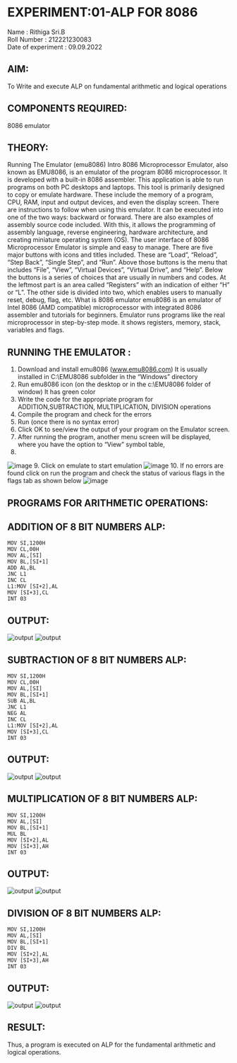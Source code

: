# EXPERIMENT:01-ALP FOR 8086
Name : Rithiga Sri.B  
Roll Number : 212221230083  
Date of experiment : 09.09.2022  
## AIM: 
To Write and execute ALP on fundamental arithmetic and logical operations
## COMPONENTS REQUIRED: 
8086  emulator 
## THEORY: 
Running The Emulator (emu8086) Intro 8086 Microprocessor Emulator, also known as EMU8086, is an emulator of the program 8086 microprocessor. It is developed with a built-in 8086 assembler. This application is able to run programs on both PC desktops and laptops. This tool is primarily designed to copy or emulate hardware. These include the memory of a program, CPU, RAM, input and output devices, and even the display screen. There are instructions to follow when using this emulator. It can be executed into one of the two ways: backward or forward. There are also examples of assembly source code included. With this, it allows the programming of assembly language, reverse engineering, hardware architecture, and creating miniature operating system (OS). The user interface of 8086 Microprocessor Emulator is simple and easy to manage. There are five major buttons with icons and titles included. These are “Load”, “Reload”, “Step Back”, “Single Step”, and “Run”. Above those buttons is the menu that includes “File”, “View”, “Virtual Devices”, “Virtual Drive”, and “Help”. Below the buttons is a series of choices that are usually in numbers and codes. At the leftmost part is an area called “Registers” with an indication of either “H” or “L”. The other side is divided into two, which enables users to manually reset, debug, flag, etc. What is 8086 emulator emu8086 is an emulator of Intel 8086 (AMD compatible) microprocessor with integrated 8086 assembler and tutorials for beginners. Emulator runs programs like the real microprocessor in step-by-step mode. it shows registers, memory, stack, variables and flags.


## RUNNING THE EMULATOR :
1.	Download and install emu8086 (www.emu8086.com) It is usually installed in C:\EMU8086 subfolder in the “Windows” directory
2.	Run  emu8086 icon (on the desktop or in the c:\EMU8086 folder of window) It has green color 
3. Write the code for the appropriate program for ADDITION,SUBTRACTION, MULTIPLICATION,  DIVISION operations 
4.	Compile the program and check for the errors 
5. Run (once there is no syntax error) 
6.	Click OK to see/view the output of your program on the Emulator screen. 
7.	After running the program, another menu screen will be displayed, where you have the option to “View” symbol table,
8. 
![image](https://user-images.githubusercontent.com/36288975/189273263-d65baae9-4b8f-4723-afb3-c0ffa4052b04.png)
9.	Click on emulate to start emulation 
![image](https://user-images.githubusercontent.com/36288975/189273273-9bb36ec1-e2e8-4892-8d35-37707332bfdc.png)
10.	If no errors are found click on run the program and check the status of various flags in the flags tab as shown below 
![image](https://user-images.githubusercontent.com/36288975/189273277-113a2a33-4a40-4ff8-95a5-ecd3a1f504fe.png)
  


## PROGRAMS FOR ARITHMETIC OPERATIONS:

## ADDITION OF 8 BIT NUMBERS ALP:
```
MOV SI,1200H
MOV CL,00H 
MOV AL,[SI]
MOV BL,[SI+1]
ADD AL,BL
JNC L1
INC CL
L1:MOV [SI+2],AL
MOV [SI+3],CL
INT 03
```
## OUTPUT:
![output](./add1.png)
![output](./add2.png)
 
## SUBTRACTION OF 8 BIT NUMBERS ALP:
 ```
MOV SI,1200H
MOV CL,00H 
MOV AL,[SI]
MOV BL,[SI+1]
SUB AL,BL
JNC L1 
NEG AL
INC CL
L1:MOV [SI+2],AL
MOV [SI+3],CL
INT 03
 ```
## OUTPUT:
![output](./sub1.png)
![output](./sub2.png)

## MULTIPLICATION OF 8 BIT NUMBERS ALP:
```
MOV SI,1200H
MOV AL,[SI]
MOV BL,[SI+1]
MUL BL
MOV [SI+2],AL
MOV [SI+3],AH
INT 03
```
## OUTPUT:
![output](./mul1.png)
![output](./mul2.png)

## DIVISION OF 8 BIT NUMBERS ALP:
```
MOV SI,1200H 
MOV AL,[SI]
MOV BL,[SI+1]
DIV BL
MOV [SI+2],AL
MOV [SI+3],AH
INT 03
```
## OUTPUT:
![output](./div1.png)
![output](./div2.png)

## RESULT:
Thus, a program is executed on ALP for the fundamental arithmetic and logical operations.








